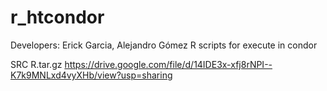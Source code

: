 # r_htcondor
Developers: Erick Garcia, Alejandro Gómez
R scripts for execute in condor

SRC R.tar.gz
https://drive.google.com/file/d/14IDE3x-xfj8rNPI--K7k9MNLxd4vyXHb/view?usp=sharing
